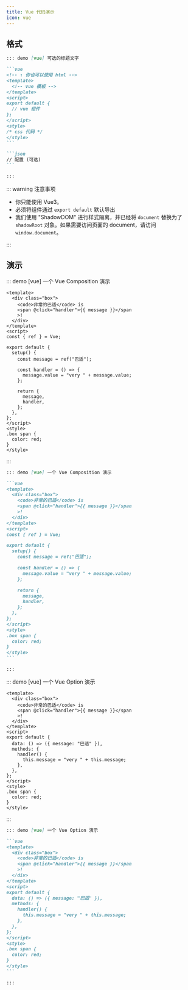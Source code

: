 ```yaml
---
title: Vue 代码演示
icon: vue
---
```


## 格式

````md
::: demo [vue] 可选的标题文字

```vue
<!-- ↑ 你也可以使用 html -->
<template>
  <!-- vue 模板 -->
</template>
<script>
export default {
  // vue 组件
};
</script>
<style>
/* css 代码 */
</style>
```

```json
// 配置 (可选)
```

:::
````

::: warning 注意事项

- 你只能使用 Vue3。
- 必须将组件通过 `export default` 默认导出
- 我们使用 "ShadowDOM" 进行样式隔离，并已经将 `document` 替换为了 `shadowRoot` 对象。如果需要访问页面的 document，请访问 `window.document`。

:::

## 演示

::: demo [vue] 一个 Vue Composition 演示

```vue
<template>
  <div class="box">
    <code>非常的巴适</code> is
    <span @click="handler">{{ message }}</span
    >!
  </div>
</template>
<script>
const { ref } = Vue;

export default {
  setup() {
    const message = ref("巴适");

    const handler = () => {
      message.value = "very " + message.value;
    };

    return {
      message,
      handler,
    };
  },
};
</script>
<style>
.box span {
  color: red;
}
</style>
```

:::

````md
::: demo [vue] 一个 Vue Composition 演示

```vue
<template>
  <div class="box">
    <code>非常的巴适</code> is
    <span @click="handler">{{ message }}</span
    >!
  </div>
</template>
<script>
const { ref } = Vue;

export default {
  setup() {
    const message = ref("巴适");

    const handler = () => {
      message.value = "very " + message.value;
    };

    return {
      message,
      handler,
    };
  },
};
</script>
<style>
.box span {
  color: red;
}
</style>
```

:::
````

::: demo [vue] 一个 Vue Option 演示

```vue
<template>
  <div class="box">
    <code>非常的巴适</code> is
    <span @click="handler">{{ message }}</span
    >!
  </div>
</template>
<script>
export default {
  data: () => ({ message: "巴适" }),
  methods: {
    handler() {
      this.message = "very " + this.message;
    },
  },
};
</script>
<style>
.box span {
  color: red;
}
</style>
```

:::

````md
::: demo [vue] 一个 Vue Option 演示

```vue
<template>
  <div class="box">
    <code>非常的巴适</code> is
    <span @click="handler">{{ message }}</span
    >!
  </div>
</template>
<script>
export default {
  data: () => ({ message: "巴适" }),
  methods: {
    handler() {
      this.message = "very " + this.message;
    },
  },
};
</script>
<style>
.box span {
  color: red;
}
</style>
```

:::
````
